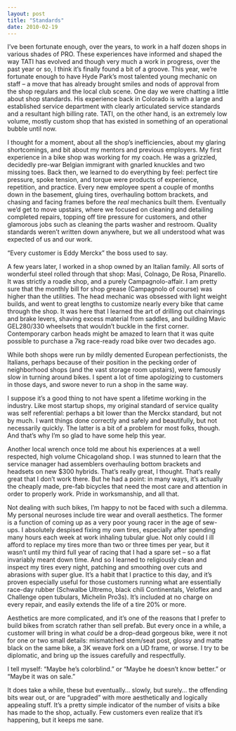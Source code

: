 ```yaml
---
layout: post
title: "Standards"
date: 2010-02-19
---
```


I&rsquo;ve been fortunate enough, over the years, to work in a half dozen shops in various shades of PRO. These experiences have informed and shaped the way TATI has evolved and though very much a work in progress, over the past year or so, I think it&rsquo;s finally found a bit of a groove. This year, we&rsquo;re fortunate enough to have Hyde Park&rsquo;s most talented young mechanic on staff &ndash; a move that has already brought smiles and nods of approval from the shop regulars and the local club scene. One day we were chatting a little about shop standards. His experience back in Colorado is with a large and established service department with clearly articulated service standards and a resultant high billing rate. TATI, on the other hand, is an extremely low volume, mostly custom shop that has existed in something of an operational bubble until now.

I thought for a moment, about all the shop&rsquo;s inefficiencies, about my glaring shortcomings, and bit about my mentors and previous employers. My first experience in a bike shop was working for my coach. He was a grizzled, decidedly pre-war Belgian immigrant with gnarled knuckles and two missing toes. Back then, we learned to do everything by feel: perfect tire pressure, spoke tension, and torque were products of experience, repetition, and practice. Every new employee spent a couple of months down in the basement, gluing tires, overhauling bottom brackets, and chasing and facing frames before the *real* mechanics built them. Eventually we&rsquo;d get to move upstairs, where we focused on cleaning and detailing completed repairs, topping off tire pressure for customers, and other glamorous jobs such as cleaning the parts washer and restroom. Quality standards weren&rsquo;t written down anywhere, but we all understood what was expected of us and our work. 

&ldquo;Every customer is Eddy Merckx&rdquo; the boss used to say. 

A few years later, I worked in a shop owned by an Italian family. All sorts of wonderful steel rolled through that shop: Masi, Colnago, De Rosa, Pinarello. It was strictly a roadie shop, and a purely Campagnolo-affair. I am pretty sure that the monthly bill for shop grease (Campagnolo of course) was higher than the utilities. The head mechanic was obsessed with light weight builds, and went to great lengths to customize nearly every bike that came through the shop. It was here that I learned the art of drilling out chainrings and brake levers, shaving excess material from saddles, and building Mavic GEL280/330 wheelsets that wouldn&rsquo;t buckle in the first corner. Contemporary carbon heads might be amazed to learn that it was quite possible to purchase a 7kg race-ready road bike over two decades ago. 

While both shops were run by mildly demented European perfectionists, the Italians, perhaps because of their position in the pecking order of neighborhood shops (and the vast storage room upstairs), were famously slow in turning around bikes. I spent a lot of time apologizing to customers in those days, and swore never to run a shop in the same way.

I suppose it&rsquo;s a good thing to not have spent a lifetime working in the industry. Like most startup shops, my original standard of service quality was self referential: perhaps a bit lower than the Merckx standard, but not by much. I want things done correctly and safely and beautifully, but not necessarily quickly. The latter is a bit of a problem for most folks, though. And that&rsquo;s why I&rsquo;m so glad to have some help this year. 

Another local wrench once told me about his experiences at a well respected, high volume Chicagoland shop. I was stunned to learn that the service manager had assemblers overhauling bottom brackets and headsets on new $300 hybrids. That&rsquo;s really great, I thought. That&rsquo;s really great that I don&rsquo;t work there. But he had a point: in many ways, it&rsquo;s actually the cheaply made, pre-fab bicycles that need the most care and attention in order to properly work. Pride in worksmanship, and all that.

Not dealing with such bikes, I&rsquo;m happy to not be faced with such a dilemma. My personal neuroses include tire wear and overall aesthetics. The former is a function of coming up as a very poor young racer in the age of sew-ups. I absolutely despised fixing my own tires, especially after spending many hours each week at work inhaling tubular glue. Not only could I ill afford to replace my tires more than two or three times per year, but it wasn&rsquo;t until my third full year of racing that I had a spare set &ndash; so a flat invariably meant down time. And so I learned to religiously clean and inspect my tires every night, patching and smoothing over cuts and abrasions with super glue. It&rsquo;s a habit that I practice to this day, and it&rsquo;s proven especially useful for those customers running what are essentially race-day rubber (Schwalbe Ultremo, black chili Continentals, Veloflex and Challenge open tubulars, Michelin Pro3s). It&rsquo;s included at no charge on every repair, and easily extends the life of a tire 20% or more.

Aesthetics are more complicated, and it&rsquo;s one of the reasons that I prefer to build bikes from scratch rather than sell prefab. But every once in a while, a customer will bring in what *could* be a drop-dead gorgeous bike, were it not for one or two small details: mismatched stem/seat post, glossy and matte black on the same bike, a 3K weave fork on a UD frame, or worse. I try to be diplomatic, and bring up the issues carefully and respectfully.

I tell myself: &ldquo;Maybe he&rsquo;s colorblind.&rdquo; or &ldquo;Maybe he doesn&rsquo;t know better.&rdquo; or &ldquo;Maybe it was on sale.&rdquo;

It does take a while, these but eventually&hellip; slowly, but surely&hellip; the offending bits wear out, or are &ldquo;upgraded&rdquo; with more aesthetically and logically appealing stuff. It&rsquo;s a pretty simple indicator of the number of visits a bike has made to the shop, actually. Few customers even realize that it&rsquo;s happening, but it keeps me sane.
